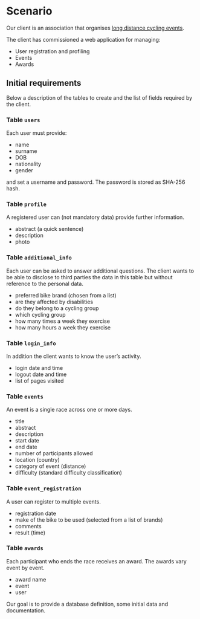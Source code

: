 # Scenario

Our client is an association that organises
[long distance cycling events](https://en.wikipedia.org/wiki/Randonneuring).

The client has commissioned a web application for managing:

* User registration and profiling
* Events
* Awards

## Initial requirements

Below a description of the tables to create and the list of fields required by
the client.

### Table `users`

Each user must provide:

* name
* surname
* DOB
* nationality
* gender

and set a username and password. The password is stored as SHA-256 hash.

### Table `profile`

A registered user can (not mandatory data) provide further information.

* abstract (a quick sentence)
* description
* photo

### Table `additional_info`

Each user can be asked to answer additional questions. The client wants to be
able to disclose to third parties the data in this table but without reference
to the personal data.

* preferred bike brand (chosen from a list)
* are they affected by disabilities
* do they belong to a cycling group
* which cycling group
* how many times a week they exercise
* how many hours a week they exercise

### Table `login_info`

In addition the client wants to know the user’s activity.

* login date and time
* logout date and time
* list of pages visited

### Table `events`

An event is a single race across one or more days.

* title
* abstract
* description
* start date
* end date
* number of participants allowed
* location (country)
* category of event (distance)
* difficulty (standard difficulty classification)

### Table `event_registration`

A user can register to multiple events.

* registration date
* make of the bike to be used (selected from a list of brands)
* comments
* result (time)

### Table `awards`

Each participant who ends the race receives an award. The awards vary event
by event.

* award name
* event
* user

Our goal is to provide a database definition, some initial data and
documentation.
